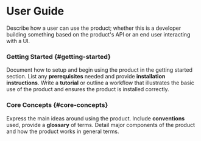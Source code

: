 # User Guide

Describe how a user can use the product; whether this is a developer building something based on the product's API or an end user interacting with a UI.


### Getting Started {#getting-started}

Document how to setup and begin using the product in the getting started section. List any **prerequisites** needed and provide **installation instructions**. Write a **tutorial** or outline a workflow that illustrates the basic use of the product and ensures the product is installed correctly.


### Core Concepts {#core-concepts}

Express the main ideas around using the product. Include **conventions** used, provide a **glossary** of terms. Detail major components of the product and how the product works in general terms.
